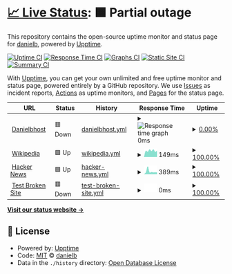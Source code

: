 # [📈 Live Status](https://status.danielbhost.xyz): <!--live status--> **🟧 Partial outage**

This repository contains the open-source uptime monitor and status page for [danielb](https://status.danielbhost.xyz), powered by [Upptime](https://github.com/upptime/upptime).

[![Uptime CI](https://github.com/danielb/rangeEventsStatus/workflows/Uptime%20CI/badge.svg)](https://github.com/danielb/rangeEventsStatus/actions?query=workflow%3A%22Uptime+CI%22)
[![Response Time CI](https://github.com/danielb/rangeEventsStatus/workflows/Response%20Time%20CI/badge.svg)](https://github.com/danielb/rangeEventsStatus/actions?query=workflow%3A%22Response+Time+CI%22)
[![Graphs CI](https://github.com/danielb/rangeEventsStatus/workflows/Graphs%20CI/badge.svg)](https://github.com/danielb/rangeEventsStatus/actions?query=workflow%3A%22Graphs+CI%22)
[![Static Site CI](https://github.com/danielb/rangeEventsStatus/workflows/Static%20Site%20CI/badge.svg)](https://github.com/danielb/rangeEventsStatus/actions?query=workflow%3A%22Static+Site+CI%22)
[![Summary CI](https://github.com/danielb/rangeEventsStatus/workflows/Summary%20CI/badge.svg)](https://github.com/danielb/rangeEventsStatus/actions?query=workflow%3A%22Summary+CI%22)

With [Upptime](https://upptime.js.org), you can get your own unlimited and free uptime monitor and status page, powered entirely by a GitHub repository. We use [Issues](https://github.com/danielb/rangeEventsStatus/issues) as incident reports, [Actions](https://github.com/danielb/rangeEventsStatus/actions) as uptime monitors, and [Pages](https://status.danielbhost.xyz) for the status page.

<!--start: status pages-->
<!-- This summary is generated by Upptime (https://github.com/upptime/upptime) -->
<!-- Do not edit this manually, your changes will be overwritten -->
<!-- prettier-ignore -->
| URL | Status | History | Response Time | Uptime |
| --- | ------ | ------- | ------------- | ------ |
| <img alt="" src="https://icons.duckduckgo.com/ip3/danielbhost.xyz.ico" height="13"> [Danielbhost](https://danielbhost.xyz) | 🟥 Down | [danielbhost.yml](https://github.com/danielbParadocs/rangeEventsStatus/commits/HEAD/history/danielbhost.yml) | <details><summary><img alt="Response time graph" src="./graphs/danielbhost/response-time-week.png" height="20"> 0ms</summary><br><a href="https://status.danielbhost.xyz/history/danielbhost"><img alt="Response time 1530" src="https://img.shields.io/endpoint?url=https%3A%2F%2Fraw.githubusercontent.com%2FdanielbParadocs%2FrangeEventsStatus%2FHEAD%2Fapi%2Fdanielbhost%2Fresponse-time.json"></a><br><a href="https://status.danielbhost.xyz/history/danielbhost"><img alt="24-hour response time 0" src="https://img.shields.io/endpoint?url=https%3A%2F%2Fraw.githubusercontent.com%2FdanielbParadocs%2FrangeEventsStatus%2FHEAD%2Fapi%2Fdanielbhost%2Fresponse-time-day.json"></a><br><a href="https://status.danielbhost.xyz/history/danielbhost"><img alt="7-day response time 0" src="https://img.shields.io/endpoint?url=https%3A%2F%2Fraw.githubusercontent.com%2FdanielbParadocs%2FrangeEventsStatus%2FHEAD%2Fapi%2Fdanielbhost%2Fresponse-time-week.json"></a><br><a href="https://status.danielbhost.xyz/history/danielbhost"><img alt="30-day response time 0" src="https://img.shields.io/endpoint?url=https%3A%2F%2Fraw.githubusercontent.com%2FdanielbParadocs%2FrangeEventsStatus%2FHEAD%2Fapi%2Fdanielbhost%2Fresponse-time-month.json"></a><br><a href="https://status.danielbhost.xyz/history/danielbhost"><img alt="1-year response time 1530" src="https://img.shields.io/endpoint?url=https%3A%2F%2Fraw.githubusercontent.com%2FdanielbParadocs%2FrangeEventsStatus%2FHEAD%2Fapi%2Fdanielbhost%2Fresponse-time-year.json"></a></details> | <details><summary><a href="https://status.danielbhost.xyz/history/danielbhost">0.00%</a></summary><a href="https://status.danielbhost.xyz/history/danielbhost"><img alt="All-time uptime 70.73%" src="https://img.shields.io/endpoint?url=https%3A%2F%2Fraw.githubusercontent.com%2FdanielbParadocs%2FrangeEventsStatus%2FHEAD%2Fapi%2Fdanielbhost%2Fuptime.json"></a><br><a href="https://status.danielbhost.xyz/history/danielbhost"><img alt="24-hour uptime 0.00%" src="https://img.shields.io/endpoint?url=https%3A%2F%2Fraw.githubusercontent.com%2FdanielbParadocs%2FrangeEventsStatus%2FHEAD%2Fapi%2Fdanielbhost%2Fuptime-day.json"></a><br><a href="https://status.danielbhost.xyz/history/danielbhost"><img alt="7-day uptime 0.00%" src="https://img.shields.io/endpoint?url=https%3A%2F%2Fraw.githubusercontent.com%2FdanielbParadocs%2FrangeEventsStatus%2FHEAD%2Fapi%2Fdanielbhost%2Fuptime-week.json"></a><br><a href="https://status.danielbhost.xyz/history/danielbhost"><img alt="30-day uptime 1.38%" src="https://img.shields.io/endpoint?url=https%3A%2F%2Fraw.githubusercontent.com%2FdanielbParadocs%2FrangeEventsStatus%2FHEAD%2Fapi%2Fdanielbhost%2Fuptime-month.json"></a><br><a href="https://status.danielbhost.xyz/history/danielbhost"><img alt="1-year uptime 70.73%" src="https://img.shields.io/endpoint?url=https%3A%2F%2Fraw.githubusercontent.com%2FdanielbParadocs%2FrangeEventsStatus%2FHEAD%2Fapi%2Fdanielbhost%2Fuptime-year.json"></a></details>
| <img alt="" src="https://icons.duckduckgo.com/ip3/en.wikipedia.org.ico" height="13"> [Wikipedia](https://en.wikipedia.org) | 🟩 Up | [wikipedia.yml](https://github.com/danielbParadocs/rangeEventsStatus/commits/HEAD/history/wikipedia.yml) | <details><summary><img alt="Response time graph" src="./graphs/wikipedia/response-time-week.png" height="20"> 149ms</summary><br><a href="https://status.danielbhost.xyz/history/wikipedia"><img alt="Response time 193" src="https://img.shields.io/endpoint?url=https%3A%2F%2Fraw.githubusercontent.com%2FdanielbParadocs%2FrangeEventsStatus%2FHEAD%2Fapi%2Fwikipedia%2Fresponse-time.json"></a><br><a href="https://status.danielbhost.xyz/history/wikipedia"><img alt="24-hour response time 189" src="https://img.shields.io/endpoint?url=https%3A%2F%2Fraw.githubusercontent.com%2FdanielbParadocs%2FrangeEventsStatus%2FHEAD%2Fapi%2Fwikipedia%2Fresponse-time-day.json"></a><br><a href="https://status.danielbhost.xyz/history/wikipedia"><img alt="7-day response time 149" src="https://img.shields.io/endpoint?url=https%3A%2F%2Fraw.githubusercontent.com%2FdanielbParadocs%2FrangeEventsStatus%2FHEAD%2Fapi%2Fwikipedia%2Fresponse-time-week.json"></a><br><a href="https://status.danielbhost.xyz/history/wikipedia"><img alt="30-day response time 254" src="https://img.shields.io/endpoint?url=https%3A%2F%2Fraw.githubusercontent.com%2FdanielbParadocs%2FrangeEventsStatus%2FHEAD%2Fapi%2Fwikipedia%2Fresponse-time-month.json"></a><br><a href="https://status.danielbhost.xyz/history/wikipedia"><img alt="1-year response time 193" src="https://img.shields.io/endpoint?url=https%3A%2F%2Fraw.githubusercontent.com%2FdanielbParadocs%2FrangeEventsStatus%2FHEAD%2Fapi%2Fwikipedia%2Fresponse-time-year.json"></a></details> | <details><summary><a href="https://status.danielbhost.xyz/history/wikipedia">100.00%</a></summary><a href="https://status.danielbhost.xyz/history/wikipedia"><img alt="All-time uptime 100.00%" src="https://img.shields.io/endpoint?url=https%3A%2F%2Fraw.githubusercontent.com%2FdanielbParadocs%2FrangeEventsStatus%2FHEAD%2Fapi%2Fwikipedia%2Fuptime.json"></a><br><a href="https://status.danielbhost.xyz/history/wikipedia"><img alt="24-hour uptime 100.00%" src="https://img.shields.io/endpoint?url=https%3A%2F%2Fraw.githubusercontent.com%2FdanielbParadocs%2FrangeEventsStatus%2FHEAD%2Fapi%2Fwikipedia%2Fuptime-day.json"></a><br><a href="https://status.danielbhost.xyz/history/wikipedia"><img alt="7-day uptime 100.00%" src="https://img.shields.io/endpoint?url=https%3A%2F%2Fraw.githubusercontent.com%2FdanielbParadocs%2FrangeEventsStatus%2FHEAD%2Fapi%2Fwikipedia%2Fuptime-week.json"></a><br><a href="https://status.danielbhost.xyz/history/wikipedia"><img alt="30-day uptime 100.00%" src="https://img.shields.io/endpoint?url=https%3A%2F%2Fraw.githubusercontent.com%2FdanielbParadocs%2FrangeEventsStatus%2FHEAD%2Fapi%2Fwikipedia%2Fuptime-month.json"></a><br><a href="https://status.danielbhost.xyz/history/wikipedia"><img alt="1-year uptime 100.00%" src="https://img.shields.io/endpoint?url=https%3A%2F%2Fraw.githubusercontent.com%2FdanielbParadocs%2FrangeEventsStatus%2FHEAD%2Fapi%2Fwikipedia%2Fuptime-year.json"></a></details>
| <img alt="" src="https://icons.duckduckgo.com/ip3/news.ycombinator.com.ico" height="13"> [Hacker News](https://news.ycombinator.com) | 🟩 Up | [hacker-news.yml](https://github.com/danielbParadocs/rangeEventsStatus/commits/HEAD/history/hacker-news.yml) | <details><summary><img alt="Response time graph" src="./graphs/hacker-news/response-time-week.png" height="20"> 389ms</summary><br><a href="https://status.danielbhost.xyz/history/hacker-news"><img alt="Response time 254" src="https://img.shields.io/endpoint?url=https%3A%2F%2Fraw.githubusercontent.com%2FdanielbParadocs%2FrangeEventsStatus%2FHEAD%2Fapi%2Fhacker-news%2Fresponse-time.json"></a><br><a href="https://status.danielbhost.xyz/history/hacker-news"><img alt="24-hour response time 447" src="https://img.shields.io/endpoint?url=https%3A%2F%2Fraw.githubusercontent.com%2FdanielbParadocs%2FrangeEventsStatus%2FHEAD%2Fapi%2Fhacker-news%2Fresponse-time-day.json"></a><br><a href="https://status.danielbhost.xyz/history/hacker-news"><img alt="7-day response time 389" src="https://img.shields.io/endpoint?url=https%3A%2F%2Fraw.githubusercontent.com%2FdanielbParadocs%2FrangeEventsStatus%2FHEAD%2Fapi%2Fhacker-news%2Fresponse-time-week.json"></a><br><a href="https://status.danielbhost.xyz/history/hacker-news"><img alt="30-day response time 332" src="https://img.shields.io/endpoint?url=https%3A%2F%2Fraw.githubusercontent.com%2FdanielbParadocs%2FrangeEventsStatus%2FHEAD%2Fapi%2Fhacker-news%2Fresponse-time-month.json"></a><br><a href="https://status.danielbhost.xyz/history/hacker-news"><img alt="1-year response time 254" src="https://img.shields.io/endpoint?url=https%3A%2F%2Fraw.githubusercontent.com%2FdanielbParadocs%2FrangeEventsStatus%2FHEAD%2Fapi%2Fhacker-news%2Fresponse-time-year.json"></a></details> | <details><summary><a href="https://status.danielbhost.xyz/history/hacker-news">100.00%</a></summary><a href="https://status.danielbhost.xyz/history/hacker-news"><img alt="All-time uptime 99.96%" src="https://img.shields.io/endpoint?url=https%3A%2F%2Fraw.githubusercontent.com%2FdanielbParadocs%2FrangeEventsStatus%2FHEAD%2Fapi%2Fhacker-news%2Fuptime.json"></a><br><a href="https://status.danielbhost.xyz/history/hacker-news"><img alt="24-hour uptime 100.00%" src="https://img.shields.io/endpoint?url=https%3A%2F%2Fraw.githubusercontent.com%2FdanielbParadocs%2FrangeEventsStatus%2FHEAD%2Fapi%2Fhacker-news%2Fuptime-day.json"></a><br><a href="https://status.danielbhost.xyz/history/hacker-news"><img alt="7-day uptime 100.00%" src="https://img.shields.io/endpoint?url=https%3A%2F%2Fraw.githubusercontent.com%2FdanielbParadocs%2FrangeEventsStatus%2FHEAD%2Fapi%2Fhacker-news%2Fuptime-week.json"></a><br><a href="https://status.danielbhost.xyz/history/hacker-news"><img alt="30-day uptime 99.96%" src="https://img.shields.io/endpoint?url=https%3A%2F%2Fraw.githubusercontent.com%2FdanielbParadocs%2FrangeEventsStatus%2FHEAD%2Fapi%2Fhacker-news%2Fuptime-month.json"></a><br><a href="https://status.danielbhost.xyz/history/hacker-news"><img alt="1-year uptime 99.90%" src="https://img.shields.io/endpoint?url=https%3A%2F%2Fraw.githubusercontent.com%2FdanielbParadocs%2FrangeEventsStatus%2FHEAD%2Fapi%2Fhacker-news%2Fuptime-year.json"></a></details>
| <img alt="" src="https://icons.duckduckgo.com/ip3/null.ico" height="13"> [Test Broken Site](htt) | 🟥 Down | [test-broken-site.yml](https://github.com/danielbParadocs/rangeEventsStatus/commits/HEAD/history/test-broken-site.yml) | <details><summary><img alt="Response time graph" src="./graphs/test-broken-site/response-time-week.png" height="20"> 0ms</summary><br><a href="https://status.danielbhost.xyz/history/test-broken-site"><img alt="Response time 0" src="https://img.shields.io/endpoint?url=https%3A%2F%2Fraw.githubusercontent.com%2FdanielbParadocs%2FrangeEventsStatus%2FHEAD%2Fapi%2Ftest-broken-site%2Fresponse-time.json"></a><br><a href="https://status.danielbhost.xyz/history/test-broken-site"><img alt="24-hour response time 0" src="https://img.shields.io/endpoint?url=https%3A%2F%2Fraw.githubusercontent.com%2FdanielbParadocs%2FrangeEventsStatus%2FHEAD%2Fapi%2Ftest-broken-site%2Fresponse-time-day.json"></a><br><a href="https://status.danielbhost.xyz/history/test-broken-site"><img alt="7-day response time 0" src="https://img.shields.io/endpoint?url=https%3A%2F%2Fraw.githubusercontent.com%2FdanielbParadocs%2FrangeEventsStatus%2FHEAD%2Fapi%2Ftest-broken-site%2Fresponse-time-week.json"></a><br><a href="https://status.danielbhost.xyz/history/test-broken-site"><img alt="30-day response time 0" src="https://img.shields.io/endpoint?url=https%3A%2F%2Fraw.githubusercontent.com%2FdanielbParadocs%2FrangeEventsStatus%2FHEAD%2Fapi%2Ftest-broken-site%2Fresponse-time-month.json"></a><br><a href="https://status.danielbhost.xyz/history/test-broken-site"><img alt="1-year response time 0" src="https://img.shields.io/endpoint?url=https%3A%2F%2Fraw.githubusercontent.com%2FdanielbParadocs%2FrangeEventsStatus%2FHEAD%2Fapi%2Ftest-broken-site%2Fresponse-time-year.json"></a></details> | <details><summary><a href="https://status.danielbhost.xyz/history/test-broken-site">100.00%</a></summary><a href="https://status.danielbhost.xyz/history/test-broken-site"><img alt="All-time uptime 100.00%" src="https://img.shields.io/endpoint?url=https%3A%2F%2Fraw.githubusercontent.com%2FdanielbParadocs%2FrangeEventsStatus%2FHEAD%2Fapi%2Ftest-broken-site%2Fuptime.json"></a><br><a href="https://status.danielbhost.xyz/history/test-broken-site"><img alt="24-hour uptime 100.00%" src="https://img.shields.io/endpoint?url=https%3A%2F%2Fraw.githubusercontent.com%2FdanielbParadocs%2FrangeEventsStatus%2FHEAD%2Fapi%2Ftest-broken-site%2Fuptime-day.json"></a><br><a href="https://status.danielbhost.xyz/history/test-broken-site"><img alt="7-day uptime 100.00%" src="https://img.shields.io/endpoint?url=https%3A%2F%2Fraw.githubusercontent.com%2FdanielbParadocs%2FrangeEventsStatus%2FHEAD%2Fapi%2Ftest-broken-site%2Fuptime-week.json"></a><br><a href="https://status.danielbhost.xyz/history/test-broken-site"><img alt="30-day uptime 100.00%" src="https://img.shields.io/endpoint?url=https%3A%2F%2Fraw.githubusercontent.com%2FdanielbParadocs%2FrangeEventsStatus%2FHEAD%2Fapi%2Ftest-broken-site%2Fuptime-month.json"></a><br><a href="https://status.danielbhost.xyz/history/test-broken-site"><img alt="1-year uptime 100.00%" src="https://img.shields.io/endpoint?url=https%3A%2F%2Fraw.githubusercontent.com%2FdanielbParadocs%2FrangeEventsStatus%2FHEAD%2Fapi%2Ftest-broken-site%2Fuptime-year.json"></a></details>

<!--end: status pages-->

[**Visit our status website →**](https://status.danielbhost.xyz)

## 📄 License

- Powered by: [Upptime](https://github.com/upptime/upptime)
- Code: [MIT](./LICENSE) © [danielb](https://status.danielbhost.xyz)
- Data in the `./history` directory: [Open Database License](https://opendatacommons.org/licenses/odbl/1-0/)
